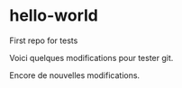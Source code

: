 # hello-world
First repo for tests

Voici quelques modifications pour tester git.

Encore de nouvelles modifications.
